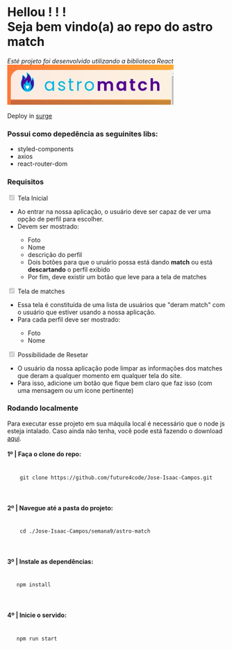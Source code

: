 # Hellou ! ! ! <br> Seja bem vindo(a) ao repo do <strong>astro match</strong>

<em>Esté projeto foi desenvolvido utilizando a biblioteca React</em>
<br>
<img src="./assets/astromatch.jpg">

Deploy in [surge](http://jose-isaac-astro-match.surge.sh/)

### Possui como depedência as seguinites libs:
<ul>
  <li>styled-components</li>
  <li>axios</li>
  <li>react-router-dom</li>
</ul>

### Requisitos

<input type="checkbox" checked disabled> Tela Inicial

<ul>
    <li>Ao entrar na nossa aplicação, o usuário deve ser capaz de ver uma opção de perfil para escolher.</li>
    <li>Devem ser mostrado:</li>
    <ul>
        <li>Foto</li>
        <li>Nome</li>
        <li>descrição do perfil</li>
        <li>Dois botões para que o uruário possa está dando <strong>match</strong> ou está <strong>descartando</strong> o perfil exibido</li>
        <li>Por fim, deve existir um botão que leve para a tela de matches</li>
    </ul>
</ul>



<input type="checkbox" checked disabled> Tela de matches

<ul>
    <li>Essa tela é constituída de uma lista de usuários que "deram match" com o usuário que estiver usando a nossa aplicação.</li>
    <li>Para cada perfil deve ser mostrado:</li>
    <ul>
        <li>Foto</li>
        <li>Nome</li>
    </ul>
</ul>

<input type="checkbox" checked disabled> Possibilidade de Resetar

<ul>
    <li>O usuário da nossa aplicação pode limpar as informações dos matches que deram a qualquer momento em qualquer tela do site.</li>
    <li>Para isso, adicione um botão que fique bem claro que faz isso (com uma mensagem ou um ícone pertinente)</li>
</ul>

### Rodando localmente

Para executar esse projeto em sua máquila local é necessário que o node js esteja intalado. Caso ainda não tenha, você pode está fazendo o download [aqui](https://nodejs.org/en/download/).

<h4>1º | Faça o clone do repo:</h4>

<code>
    git clone https://github.com/future4code/Jose-Isaac-Campos.git
</code>

<br>
<br>

<h4>2º | Navegue até a pasta do projeto:</h4>

<code>
    cd ./Jose-Isaac-Campos/semana9/astro-match
</code>

<br>
<br>

<h4>3º | Instale as dependências:</h4>

<code>
   npm install
</code>

<br>
<br>

<h4>4º | Inicie o servido:</h4>

<code>
   npm run start
</code>

